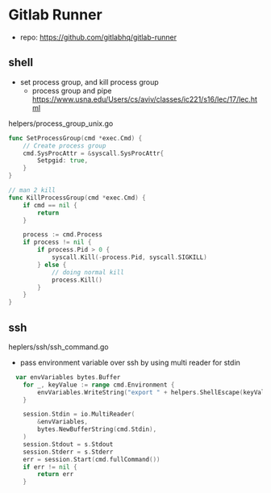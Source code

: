 # Gitlab Runner

- repo: https://github.com/gitlabhq/gitlab-runner

## shell 

- set process group, and kill process group
  - process group and pipe https://www.usna.edu/Users/cs/aviv/classes/ic221/s16/lec/17/lec.html
  
helpers/process_group_unix.go

````go
func SetProcessGroup(cmd *exec.Cmd) {
	// Create process group
	cmd.SysProcAttr = &syscall.SysProcAttr{
		Setpgid: true,
	}
}

// man 2 kill
func KillProcessGroup(cmd *exec.Cmd) {
	if cmd == nil {
		return
	}

	process := cmd.Process
	if process != nil {
		if process.Pid > 0 {
			syscall.Kill(-process.Pid, syscall.SIGKILL)
		} else {
			// doing normal kill
			process.Kill()
		}
	}
}
````

## ssh

heplers/ssh/ssh_command.go

- pass environment variable over ssh by using multi reader for stdin

````go
  var envVariables bytes.Buffer
	for _, keyValue := range cmd.Environment {
		envVariables.WriteString("export " + helpers.ShellEscape(keyValue) + "\n")
	}

	session.Stdin = io.MultiReader(
		&envVariables,
		bytes.NewBufferString(cmd.Stdin),
	)
	session.Stdout = s.Stdout
	session.Stderr = s.Stderr
	err = session.Start(cmd.fullCommand())
	if err != nil {
		return err
	}
````